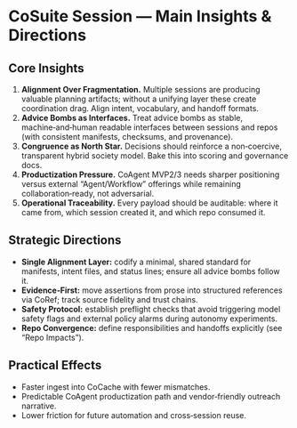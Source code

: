 # CoSuite Session — Main Insights & Directions

## Core Insights
1) **Alignment Over Fragmentation.** Multiple sessions are producing valuable planning artifacts; without a unifying layer these create coordination drag. Align intent, vocabulary, and handoff formats.
2) **Advice Bombs as Interfaces.** Treat advice bombs as stable, machine‑and‑human readable interfaces between sessions and repos (with consistent manifests, checksums, and provenance).
3) **Congruence as North Star.** Decisions should reinforce a non‑coercive, transparent hybrid society model. Bake this into scoring and governance docs.
4) **Productization Pressure.** CoAgent MVP2/3 needs sharper positioning versus external “Agent/Workflow” offerings while remaining collaboration‑ready, not adversarial.
5) **Operational Traceability.** Every payload should be auditable: where it came from, which session created it, and which repo consumed it.

## Strategic Directions
- **Single Alignment Layer:** codify a minimal, shared standard for manifests, intent files, and status lines; ensure all advice bombs follow it.
- **Evidence‑First:** move assertions from prose into structured references via CoRef; track source fidelity and trust chains.
- **Safety Protocol:** establish preflight checks that avoid triggering model safety flags and external policy alarms during autonomy experiments.
- **Repo Convergence:** define responsibilities and handoffs explicitly (see “Repo Impacts”).

## Practical Effects
- Faster ingest into CoCache with fewer mismatches.
- Predictable CoAgent productization path and vendor‑friendly outreach narrative.
- Lower friction for future automation and cross‑session reuse.

